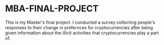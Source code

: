 # MBA-FINAL-PROJECT
This is my Master's final project. I conducted a survey collecting people's responses to their change in prefernces for cryptocurrencies after being given information about the illicit activities that cryptocurrencies play a part of.
